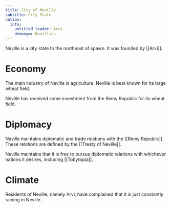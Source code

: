 ```yaml
---
title: City of Neville
subtitle: City State
nation:
  info:
    untitled leader: Arvi
    demonym: Nevillian
---
```


Neville is a city state to the northeast of spawn. It was founded by [[Arvi]].

# Economy
The main industry of Neville is agriculture. Neville is best known for its large wheat field.

Neville has received some investment from the Remy Republic for its wheat field.

# Diplomacy
Neville maintains diplomatic and trade relations with the [[Remy Republic]]. These relations are defined by the [[Treaty of Neville]].

Neville maintains that it is free to pursue diplomatic relations with whichever nations it desires, including [[Tobytopia]].

# Climate
Residents of Neville, namely Arvi, have complained that it is just constantly raining in Neville.